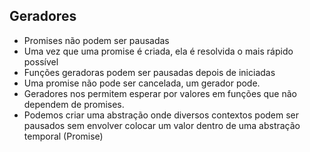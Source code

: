 ## Geradores

- Promises não podem ser pausadas
- Uma vez que uma promise é criada, ela é resolvida o mais rápido possível
- Funções geradoras podem ser pausadas depois de iniciadas
- Uma promise não pode ser cancelada, um gerador pode.
- Geradores nos permitem esperar por valores em funções que não
dependem de promises.
- Podemos criar uma abstração onde diversos contextos podem ser pausados
sem envolver colocar um valor dentro de uma abstração temporal (Promise)
